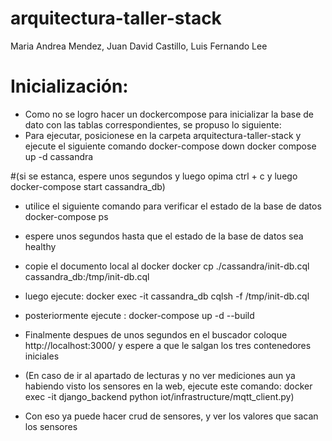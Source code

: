# arquitectura-taller-stack
Maria Andrea Mendez, Juan David Castillo, Luis Fernando Lee

# Inicialización: 
- Como no se logro hacer un dockercompose para inicializar la base de dato con las tablas correspondientes, se propuso lo siguiente:
- Para ejecutar, posicionese en la carpeta arquitectura-taller-stack y ejecute el siguiente comando
docker-compose down
docker compose up -d cassandra

#(si se estanca, espere unos segundos y luego opima ctrl + c y luego docker-compose start cassandra_db)

- utilice el siguiente comando para verificar el estado de la base de datos
docker-compose ps
- espere unos segundos hasta que el estado de la base de datos sea healthy

- copie el documento local al docker
docker cp ./cassandra/init-db.cql cassandra_db:/tmp/init-db.cql
- luego ejecute:
docker exec -it cassandra_db cqlsh -f /tmp/init-db.cql

- posteriormente ejecute :
docker-compose up -d --build

- Finalmente despues de unos segundos en el buscador coloque http://localhost:3000/ y espere a que le salgan los tres contenedores iniciales
- (En caso de ir al apartado de lecturas y no ver mediciones aun ya habiendo visto los sensores en la web, ejecute este comando:
docker exec -it django_backend python iot/infrastructure/mqtt_client.py)

- Con eso ya puede hacer crud de sensores, y ver los valores que sacan los sensores